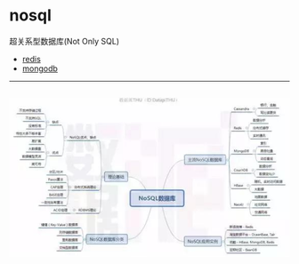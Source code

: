 # nosql
超关系型数据库(Not Only SQL)
+ [redis](redis/README.md)
+ [mongodb](mongodb/mongodb.md)
---
![nosql.jpg](pictures/nosql.jpg)
---
